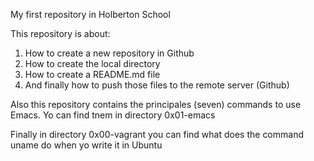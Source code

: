 My first repository in Holberton School

This  repository is about:

1. How to create a new repository in Github
2. How to create the local directory
3. How to create a README.md file
4. And finally how to push those files to the remote server (Github)

Also this repository contains the principales (seven) commands to use Emacs. Yo can find tnem in directory 0x01-emacs

Finally in directory 0x00-vagrant you can find what does the command uname do when yo write it in Ubuntu


